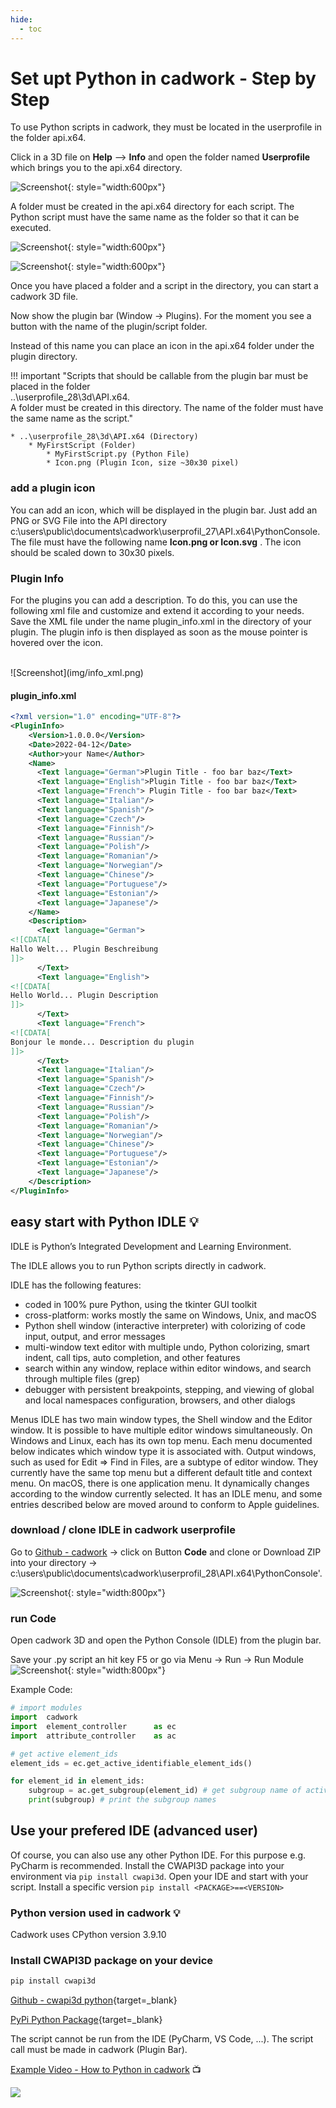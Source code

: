 ```yaml
---
hide:
  - toc
---
```


# Set upt Python in cadwork - Step by Step

To use Python scripts in cadwork, they must be located in the userprofile in the folder api.x64. 

Click in a 3D file on **Help** --> **Info** and open the folder named **Userprofile** which brings you to the api.x64 directory.

![Screenshot](img/info.png){: style="width:600px"}

A folder must be created in the api.x64 directory for each script. The Python script must have the same name as the folder so that it can be executed.  

![Screenshot](img/directory.png){: style="width:600px"}

![Screenshot](img/script.png){: style="width:600px"}


Once you have placed a folder and a script in the directory, you can start a cadwork 3D file. 

Now show the plugin bar (Window -> Plugins). For the moment you see a button with the name of the plugin/script folder. 

Instead of this name you can place an icon in the api.x64 folder under the plugin directory.

!!! important "Scripts that should be callable from the plugin bar must be placed in the folder<br> ..\userprofile_28\3d\API.x64. <br>A folder must be created in this directory. The name of the folder must have the same name as the script."
    
    * ..\userprofile_28\3d\API.x64 (Directory)
        * MyFirstScript (Folder)
            * MyFirstScript.py (Python File)
            * Icon.png (Plugin Icon, size ~30x30 pixel)

### add a plugin icon
You can add an icon, which will be displayed in the plugin bar.
Just add an PNG or SVG File into the API directory c:\users\public\documents\cadwork\userprofil_27\API.x64\PythonConsole. The file must have the following name **Icon.png or Icon.svg** . The icon should be scaled down to 30x30 pixels.

### Plugin Info

For the plugins you can add a description. To do this, you can use the following xml file and customize and extend it according to your needs. 
Save the XML file under the name plugin_info.xml in the directory of your plugin.
The plugin info is then displayed as soon as the mouse pointer is hovered over the icon.

<br>
![Screenshot](img/info_xml.png)
<br>

#### plugin_info.xml
```xml
<?xml version="1.0" encoding="UTF-8"?>
<PluginInfo>
    <Version>1.0.0.0</Version>
    <Date>2022-04-12</Date>
    <Author>your Name</Author>
    <Name>
      <Text language="German">Plugin Title - foo bar baz</Text>
      <Text language="English">Plugin Title - foo bar baz</Text>
      <Text language="French"> Plugin Title - foo bar baz</Text>
      <Text language="Italian"/>
      <Text language="Spanish"/>
      <Text language="Czech"/>
      <Text language="Finnish"/>
      <Text language="Russian"/>
      <Text language="Polish"/>
      <Text language="Romanian"/>
      <Text language="Norwegian"/>
      <Text language="Chinese"/>
      <Text language="Portuguese"/>
      <Text language="Estonian"/>
      <Text language="Japanese"/>
    </Name>
    <Description>
      <Text language="German">
<![CDATA[
Hallo Welt... Plugin Beschreibung
]]>
      </Text>
      <Text language="English">
<![CDATA[
Hello World... Plugin Description
]]>
      </Text>
      <Text language="French">
<![CDATA[
Bonjour le monde... Description du plugin
]]>
      </Text>
      <Text language="Italian"/>
      <Text language="Spanish"/>
      <Text language="Czech"/>
      <Text language="Finnish"/>
      <Text language="Russian"/>
      <Text language="Polish"/>
      <Text language="Romanian"/>
      <Text language="Norwegian"/>
      <Text language="Chinese"/>
      <Text language="Portuguese"/>
      <Text language="Estonian"/>
      <Text language="Japanese"/>
    </Description>
</PluginInfo>
```

## easy start with Python IDLE :bulb:
IDLE is Python’s Integrated Development and Learning Environment.

The IDLE allows you to run Python scripts directly in cadwork. 


IDLE has the following features:

* coded in 100% pure Python, using the tkinter GUI toolkit
* cross-platform: works mostly the same on Windows, Unix, and macOS
* Python shell window (interactive interpreter) with colorizing of code input, output, and error messages
* multi-window text editor with multiple undo, Python colorizing, smart indent, call tips, auto completion, and other features
* search within any window, replace within editor windows, and search through multiple files (grep)
* debugger with persistent breakpoints, stepping, and viewing of global and local namespaces
configuration, browsers, and other dialogs

Menus
IDLE has two main window types, the Shell window and the Editor window. It is possible to have multiple editor windows simultaneously. On Windows and Linux, each has its own top menu. Each menu documented below indicates which window type it is associated with.
Output windows, such as used for Edit => Find in Files, are a subtype of editor window. They currently have the same top menu but a different default title and context menu.
On macOS, there is one application menu. It dynamically changes according to the window currently selected. It has an IDLE menu, and some entries described below are moved around to conform to Apple guidelines.

### download / clone IDLE in cadwork userprofile

Go to [Github - cadwork](https://github.com/CadworkMontreal/PythonConsole) -> click on Button **Code** and clone or Download ZIP into your directory -> c:\users\public\documents\cadwork\userprofil_28\API.x64\PythonConsole'. 

![Screenshot](img/clone.png){: style="width:800px"}


### run Code
Open cadwork 3D and open the Python Console (IDLE) from the plugin bar. 

Save your .py script an hit key F5 or go via Menu -> Run -> Run Module
![Screenshot](img/run.png){: style="width:800px"}

Example Code:

```python
# import modules
import  cadwork   
import  element_controller      as ec
import  attribute_controller    as ac

# get active element_ids
element_ids = ec.get_active_identifiable_element_ids()

for element_id in element_ids:
    subgroup = ac.get_subgroup(element_id) # get subgroup name of active element_ids
    print(subgroup) # print the subgroup names
```



## Use your prefered IDE (advanced user)
Of course, you can also use any other Python IDE. 
For this purpose e.g. PyCharm is recommended. 
Install the CWAPI3D package into your environment via ```pip install cwapi3d```. Open your IDE and start with your script. 
Install a specific version ```pip install <PACKAGE>==<VERSION>```


### Python version used in cadwork :bulb:  <br>
Cadwork uses CPython version 3.9.10

### Install CWAPI3D package on your device

```python
pip install cwapi3d
```
[Github - cwapi3d python](https://github.com/cwapi3d/cwapi3dpython){target=_blank}

[PyPi Python Package](https://pypi.org/project/cwapi3d/){target=_blank}

The script cannot be run from the IDE (PyCharm, VS Code, ...). The script call must be made in cadwork (Plugin Bar). 

[Example Video - How to Python in cadwork](videos.md#Videos) :tv: <br>



<noscript>
    <img src="https://analytics.cadwork.ca/ingress/e6b1702b-6224-4e93-94b7-9e4c2cd7ae06/pixel.gif">
</noscript>
<script defer src="https://analytics.cadwork.ca/ingress/e6b1702b-6224-4e93-94b7-9e4c2cd7ae06/script.js"></script>


